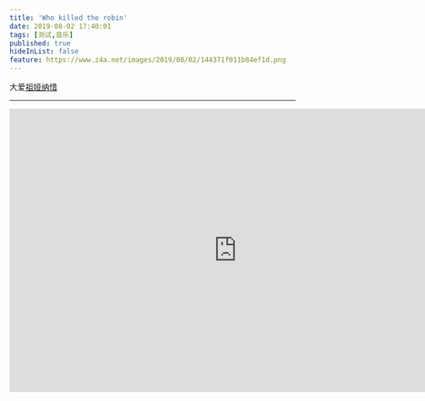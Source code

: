 ```yaml
---
title: 'Who killed the robin'
date: 2019-08-02 17:40:01
tags: [测试,音乐]
published: true
hideInList: false
feature: https://www.z4a.net/images/2019/08/02/144371f011b84ef1d.png
---
```

大爱[祖娅纳惜](https://space.bilibili.com/3046429) 


<!-- more -->
---


<div class="meta-media">
<iframe class="video" style="display: block; margin-left: auto; margin-right: auto;" src="https:////player.bilibili.com/player.html?aid=25777297&cid=44014863&page=1" width="800" height="500" frameborder="no" scrolling="yes" allowfullscreen="allowfullscreen">
</iframe>
</div>


